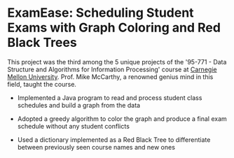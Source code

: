 # ExamEase: Scheduling Student Exams with Graph Coloring and Red Black Trees

This project was the third among the 5 unique projects of the '95-771 - Data Structure and Algorithms for Information Processing' course at [Carnegie Mellon University](https://www.cmu.edu/). Prof. Mike McCarthy, a renowned genius mind in this field, taught the course.

- Implemented a Java program to read and process student class schedules and build a graph from the data

- Adopted a greedy algorithm to color the graph and produce a final exam schedule without any student conflicts

- Used a dictionary implemented as a Red Black Tree to differentiate between previously seen course names and new ones

